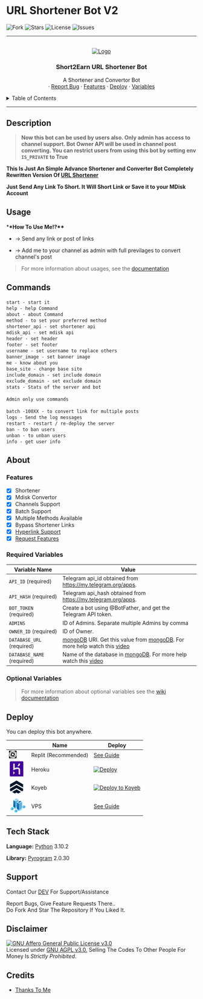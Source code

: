 # URL Shortener Bot V2

<p align="center">

![Fork](https://img.shields.io/github/forks/JayRaj8833/URL-Shortener-V2?style=for-the-badge)
![Stars](https://img.shields.io/github/stars/JayRaj8833/URL-Shortener-V2?color=%23&style=for-the-badge)
![License](https://img.shields.io/github/license/JayRaj8833/URL-Shortener-V2?style=for-the-badge)
![Issues](https://img.shields.io/github/issues/JayRaj8833/URL-Shortener-V2?style=for-the-badge)

</p>

---

<!-- PROJECT LOGO -->
<br />
<div align="center">
  <a href="https://short2earn.live/">
    <img src="https://short2earn.live/img/Short2Earn.png" alt="Logo" width="120" height="120">
  </a>

  <h3 align="center">Short2Earn URL Shortener Bot</h3>

  <p align="center">
    A Shortener and Convertor Bot
    <br />
    ·
    <a href="https://www.telegram.dog/JayRaj8833">Report Bug</a>
    ·
    <a href="https://github.com/JayRaj8833/URL-Shortener-V2#features">Features</a>
    ·
    <a href="https://github.com/JayRaj8833/URL-Shortener-V2#deploy">Deploy</a>
    ·
    <a href="https://github.com/JayRaj8833/URL-Shortener-V2#required-variables">Variables</a>
  </p>
</div>

<!-- TABLE OF CONTENTS -->
<details>
  <summary>Table of Contents</summary>
  <ol>
    <li><a href="#description">Description</a></li>
    <li><a href="#usage">Usage</a></li>
    <li><a href="#commands">Commands</a></li>
    <li>
        <a href="#about">About</a>
        <ul>
        <li><a href="#features">Features</a></li>
        <li><a href="#required-variables">Required Variables</a></li>
        <li><a href="#optional-variables">Optional Variables</a></li>
      </ul>
      </li>
    <li><a href="#deploy">Deploy</a></li>
    <li><a href="#tech-stack">Tech Stack</a></li>
    <li><a href="#support">Support</a></li>
    <li><a href="#disclaimer">Disclaimer</a></li>
    <li><a href="#credits">Credits</a></li>
  </ol>
</details>

---

## Description

> **Now this bot can be used by users also. Only admin has access to channel support. Bot Owner API will be used in channel post converting. You can restrict users from using this bot by setting env `IS_PRIVATE` to True**

**This Is Just An Simple Advance Shortener and Converter Bot Completely Rewritten Version Of [URL Shortener](https://short2earn.live)**

**Just Send Any Link To Short. It Will Short Link or Save it to your MDisk Account**

## Usage

\***\*How To Use Me!?\*\***

- -> Send any link or post of links

- -> Add me to your channel as admin with full previlages to convert channel's post

> For more information about usages, see the [documentation](https://github.com/JayRaj8833/URL-Shortener-V2/wiki/Usage)

## Commands

```
start - start it
help - help Command
about - about Command
method - to set your preferred method
shortener_api - set shortener api
mdisk_api - set mdisk api
header - set header
footer - set footer
username - set username to replace others
banner_image - set banner image
me - know about you
base_site - change base site
include_domain - set include domain
exclude_domain - set exclude domain
stats - Stats of the server and bot

Admin only use commands

batch -100XX - to convert link for multiple posts
logs - Send the log messages
restart - restart / re-deploy the server
ban - to ban users
unban - to unban users
info - get user info
```

## About

### Features

- [x] Shortener
- [x] Mdisk Convertor
- [x] Channels Support
- [x] Batch Support
- [x] Multiple Methods Available
- [x] Bypass Shortener Links
- [x] [Hyperlink Support](https://short2earn.live/)
- [x] [Request Features](https://t.me/JayRaj8833)

### Required Variables

| Variable Name              | Value                                                                                                                                                          |
| -------------------------- | -------------------------------------------------------------------------------------------------------------------------------------------------------------- |
| `API_ID` (required)        | Telegram api_id obtained from <https://my.telegram.org/apps>.                                                                                                  |
| `API_HASH` (required)      | Telegram api_hash obtained from <https://my.telegram.org/apps>.                                                                                                |
| `BOT_TOKEN` (required)     | Create a bot using @BotFather, and get the Telegram API token.                                                                                                 |
| `ADMINS`                   | ID of Admins. Separate multiple Admins by comma                                                                                                                |
| `OWNER_ID` (required)      | ID of Owner.                                                                                                                                                   |
| `DATABASE_URL` (required)  | [mongoDB](https://www.mongodb.com) URI. Get this value from [mongoDB](https://www.mongodb.com). For more help watch this [video](https://youtu.be/1G1XwEOnxxo) |
| `DATABASE_NAME` (required) | Name of the database in [mongoDB](https://www.mongodb.com). For more help watch this [video](https://youtu.be/1G1XwEOnxxo)                                     |

### Optional Variables

> For more information about optional variables see the [wiki documentation](https://github.com/JayRaj8833/URL-Shortener-V2/wiki/About#optional-variables)

## Deploy

You can deploy this bot anywhere.

|                                                        | Name                 | Deploy                                                                                                                                                                                                                             |
| ------------------------------------------------------ | -------------------- | ---------------------------------------------------------------------------------------------------------------------------------------------------------------------------------------------------------------------------------- |
| ![Replit](assets/img/replit.jpg)                       | Replit (Recommended) | [See Guide](/guides/replit.md)                                                                                                                                                                                                     |
| [![Heroku](assets/img/heroku.png)](https://heroku.com) | Heroku               | [![Deploy](https://www.herokucdn.com/deploy/button.svg)](https://heroku.com/deploy?template=https://github.com/JayRaj8833/URL-Shortener-V2)                                                                                      |
| ![Koyeb](assets/img/koyeb.png)                         | Koyeb                | [![Deploy to Koyeb](https://www.koyeb.com/static/images/deploy/button.svg)](https://app.koyeb.com/apps/deploy?type=git&repository=JayRaj8833/url-shortener-v2&name=url-shortener-v2&run_command=python3%20-m%20main&branch=main) |
| ![VPS](assets/img/vps.png)                             | VPS                  | [See Guide](/guides/vps.md)                                                                                                                                                                                                        |

## Tech Stack

**Language:** [Python](https://www.python.org/) 3.10.2

**Library:** [Pyrogram](https://github.com/pyrogram/pyrogram) 2.0.30

## Support

Contact Our [DEV](https://www.telegram.dog/JayRaj8833) For Support/Assistance

Report Bugs, Give Feature Requests There..  
Do Fork And Star The Repository If You Liked It.

## Disclaimer

[![GNU Affero General Public License v3.0](https://www.gnu.org/graphics/agplv3-155x51.png)](https://www.gnu.org/licenses/agpl-3.0.en.html#header)  
Licensed under [GNU AGPL v3.0.](LICENSE)
Selling The Codes To Other People For Money Is _Strictly Prohibited_.

## Credits

- [Thanks To Me](https://github.com/JayRaj8833)
